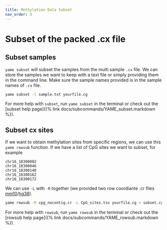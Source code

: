 ```yaml
---
title: Methylation Data Subset
nav_order: 3
---
```


# Subset of the packed .cx file

## Subset samples

`yame subset` will subset the samples from the multi sample `.cx` file. We can store the samples we want to keep with a text file or simply providing them in the command line. Make sure the sample names provided is in the sample names of `.cx` file.

```bash
yame subset -l sample.txt yourfile.cg
```

For more help with `subset`, run `yame subset` in the terminal or check out the
[subset help page]({% link docs/subcommands/YAME_subset.markdown %}).

## Subset cx sites

If we want to obtain methylation sites from specific regions, we can use this `yame rowsub` function. 
If we have a list of CpG sites we want to subset, for example 

```
chr16_18300002
chr16_18300046
chr16_18300140
chr16_18300162
chr16_18300172
```
We can use `-L` with `-R` together (we provided two row coordiante .cr files [mm10](https://github.com/zhou-lab/KYCGKB_mm10)/[hg38](https://github.com/zhou-lab/KYCGKB_hg38)). 

```bash
yame rowsub -R cpg_nocontig.cr -L CpG_sites.tsv yourfile.cg > subset.cg
```

For more help with `rowsub`, run `yame rowsub` in the terminal or check out the
[rowsub help page]({% link docs/subcommands/YAME_rowsub.markdown %}).